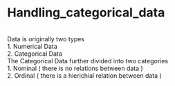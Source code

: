 # Handling_categorical_data
<br>
Data is originally two types
<br>
1. Numerical Data
<br>
2. Categorical Data
<br>
The Categorical Data further divided into two categories
<br>
1. Nominal ( there is no relations between data )
<br>
2. Ordinal ( there is a hierichial relation between data )
